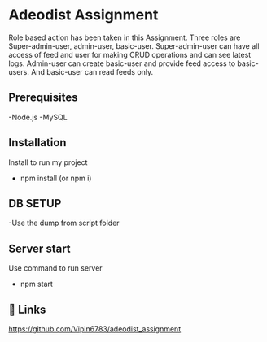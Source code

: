 # Adeodist Assignment

Role based action has been taken in this Assignment. Three roles are Super-admin-user, admin-user, basic-user. Super-admin-user can have all access of feed and user for making CRUD operations and can see latest logs. Admin-user can create basic-user and provide feed access to basic-users. And basic-user can read feeds only.

## Prerequisites

-Node.js
-MySQL

## Installation

Install to run my project

- npm install (or npm i)
 
## DB SETUP

-Use the dump from script folder

## Server start

Use command to run server

- npm start

## 🔗 Links

https://github.com/Vipin6783/adeodist_assignment
